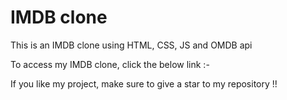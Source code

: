 # IMDB clone
 This is an IMDB clone using HTML, CSS, JS and OMDB api

To access my IMDB clone, click the below link :-


If you like my project, make sure to give a star to my repository !!
